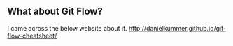 ## What about Git Flow?

I came across the below website about it.
http://danielkummer.github.io/git-flow-cheatsheet/